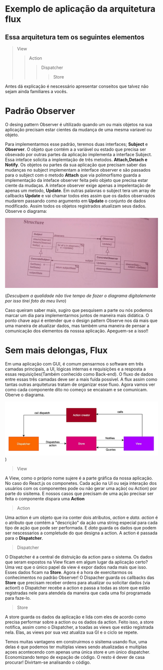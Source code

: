 # Exemplo de aplicação da arquitetura flux

## Essa arquitetura tem os seguintes elementos

>  View
>> Action
>>> Dispatcher
>>>> Store

Antes dá explicação é nescessário apresentar conseitos que talvez não sejam ainda familiares a vocês.

# Padrão Observer

O desing pattern Observer é ultilizado quando um ou mais objetos na sua aplicação precisam estar cientes da mudança de uma mesma variavel ou objeto.

Para implementarmos esse padrão, teremos duas interfaces; **Subject** e **Observer**. O objeto que contém a a variável ou estado que precisa ser obsevado por outras partes da aplicação implementa a interface Subject. Essa inteface solicita a implemtação de três metodos. **Attach,Detach e Notify**. Os objetos ou partes da sua aplicação que precisam saber das mudanças no subject implementam a interface observer e são passados para o subject com o metodo **Attach** que via polimorfismo guarda a implementação da inteface observer feita pelo objeto que precisa estar ciente da mudaças. A inteface observer exige apenas a impelentação de apenas um metodo, **Update**. Em outras palavras o subject tera um array de callbacks **Update** e vai chamar todos eles assim que os dados observados mudarem passando como argumento em **Update** o conjunto de dados modificado. Assim todos os objetos registrados atualizam seus dados. Observe o diagrama:

![alt text](https://github.com/igor439/flux-architecture-example/blob/main/images/structureObserver.jpg)

(*Desculpem a qualidade não tive tempo de fazer o diagrama digitalemente por isso tirei foto do meu livro*)

Caso queiram saber mais, sugiro que pesquisem a parte ou nós podemos marcar um dia para implementarmos juntos de maneira mais didática. O ponto chave aqui é entender que o design pattern Observe nos dá mais que uma maneira de atualizar dados, mas também uma maneira de pensar a comunicação dos elementos da nosssa aplicação. Apeguem-se a isso!!

# Sem mais delongas, Flux

Em uma aplicação com GUI, é comum pensarmos o software em três camadas principais, a UI, lógicas internas e requisições e a resposta a essas requisições(Também conhecido como Back-end). O fluxo de dados entre essas três camadas deve ser a mais fuída possível. A flux assim como tantas outras arquiteturas tratam de organizar esse fluxo. Agora vamos ver como cada componente dito no começo se encaixam e se comunicam. Oberve o diagrama.

![images\fluxgraph.PNG](https://github.com/igor439/flux-architecture-example/blob/main/images/fluxgraph.PNG))

> View

A View, como o próprio nome sujere é a parte gráfica da nossa aplicação. No caso do React.js os componetes. Cada ação na UI ou seja interação dos usuários com os componentes pode ou não gerar uma ação( ou Action) por parte do sisitema. E nossos casos que precisam de uma ação precisar ser feita o componente dispara uma **Action**

>Action

Uma action é um objeto que ira conter dois atributos, *action* e *data*. *action* é o atributo que comtém a "descrição" da ação uma string especial para cada tipo de ação que pode ser performada. E *data* guarda os dados que podem ser nescessarios a completude do que designa a action. A action é passada para o **Dispatcher**.

>Dispatcher

O Dispatcher é a central de distruição da action para o sistema. Os dados que seram expostos na View ficam em algum lugar da aplicação certo? Uma vez que o único papel da view é expor dados nada mais que isso. Esses dados ficam na **Store**. Agora é a hora de exercitarmos os conhecimentos no padrão Observer! O Dispacher guarda os callbacks das **Store** que precisam receber ordens para atualizar ou solicitar dados (via action!) o Dispatcher recebe a action e passa a todas as store que estão registradas nele para atendela da maneira que cada uma foi programada para faze-lo.

>Store

A store guarda os dados da aplicação e lida com eles de acordo como precisa performar sobre a action ou os dados da action. Feito isso, a store notifica, assim como o Dispatcher, a toadas as views que estão registrada nela. Elas, as views por sua vez atualiza sua GI e o ciclo se repete.

Temos muitas vantagens em construirmos o sisitema usando flux, uma delas é que podemos ter multiplas views sendo atualizadas e muitiplas açoes acontecendo com apenas uma única store e um único dispatcher. Economizando tempo de expação de código. O resto é dever de casa procurar! Divirtam-se analisando o código.
